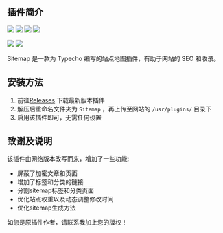 ## 插件简介
![](https://img.shields.io/badge/Typecho->17.10.30-brightgreen.svg?style=plastic)
![](https://img.shields.io/badge/language-PHP-blue.svg?style=plastic)
![](https://visitor-badge.glitch.me/badge?page_id=https://github.com/xzz-mifan/typecho-sitemap-plugin)
![](https://img.shields.io/badge/license-GPL_v2-000000.svg?style=plastic)

[![](https://img.shields.io/badge/github-@xzz-mifan-red.svg?style=plastic)](https://github.com/xzz-mifan/typecho-sitemap-plugin)
[![](https://img.shields.io/badge/Email-rxg-red.svg?style=plastic)](mailto:001@laiwi.com)

Sitemap 是一款为 Typecho 编写的站点地图插件，有助于网站的 SEO 和收录。

## 安装方法

1. 前往[Releases](https://github.com/xzz-mifan/typecho-sitemap-plugin/releases) 下载最新版本插件
2. 解压后重命名文件夹为 `Sitemap` ，再上传至网站的 `/usr/plugins/` 目录下
3. 启用该插件即可，无需任何设置

## 致谢及说明

该插件由网络版本改写而来，增加了一些功能:
- 屏蔽了加密文章和页面
- 增加了标签和分类的链接
- 分割sitemap标签和分类页面
- 优化站点权重以及动态调整修改时间
- 优化sitemap生成方法

如您是原插件作者，请联系我加上您的版权！